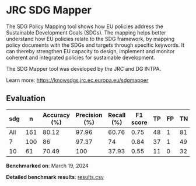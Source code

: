 # JRC SDG Mapper

The SDG Policy Mapping tool shows how EU policies address the Sustainable
Development Goals (SDGs). The mapping helps better understand how EU policies
relate to the SDG framework, by mapping policy documents with the SDGs and
targets through specific keywords. It can thereby strengthen EU capacity to
design, implement and monitor coherent and integrated policies for sustainable
development.

The SDG Mapper tool was developed by the JRC and DG INTPA.


Learn more: https://knowsdgs.jrc.ec.europa.eu/sdgmapper

## Evaluation

| sdg   |   n |   Accuracy (%) |   Precision (%) |   Recall (%) |   F1 score |   TP |   FP |   TN |   FN |
|-------|-----|----------------|-----------------|--------------|------------|------|------|------|------|
| All   | 161 |          80.12 |           97.96 |        60.76 |       0.75 |   48 |    1 |   81 |   31 |
| 7     | 100 |          86    |           97.37 |        74    |       0.84 |   37 |    1 |   49 |   13 |
| 10    |  61 |          70.49 |          100    |        37.93 |       0.55 |   11 |    0 |   32 |   18 |

**Benchmarked on**: March 19, 2024

**Detailed benchmark results**: [results.csv](results.csv)